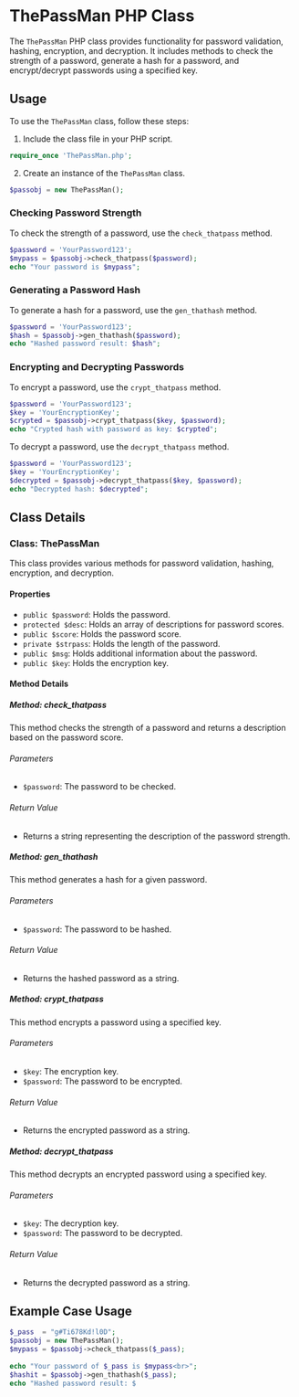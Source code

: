 # ThePassMan PHP Class

The `ThePassMan` PHP class provides functionality for password validation, hashing, encryption, and decryption. It includes methods to check the strength of a password, generate a hash for a password, and encrypt/decrypt passwords using a specified key.

## Usage

To use the `ThePassMan` class, follow these steps:

1. Include the class file in your PHP script.

```php
require_once 'ThePassMan.php';
```

2. Create an instance of the `ThePassMan` class.

```php
$passobj = new ThePassMan();
```

### Checking Password Strength

To check the strength of a password, use the `check_thatpass` method.

```php
$password = 'YourPassword123';
$mypass = $passobj->check_thatpass($password);
echo "Your password is $mypass";
```

### Generating a Password Hash

To generate a hash for a password, use the `gen_thathash` method.

```php
$password = 'YourPassword123';
$hash = $passobj->gen_thathash($password);
echo "Hashed password result: $hash";
```

### Encrypting and Decrypting Passwords

To encrypt a password, use the `crypt_thatpass` method.

```php
$password = 'YourPassword123';
$key = 'YourEncryptionKey';
$crypted = $passobj->crypt_thatpass($key, $password);
echo "Crypted hash with password as key: $crypted";
```

To decrypt a password, use the `decrypt_thatpass` method.

```php
$password = 'YourPassword123';
$key = 'YourEncryptionKey';
$decrypted = $passobj->decrypt_thatpass($key, $password);
echo "Decrypted hash: $decrypted";
```

## Class Details

### Class: ThePassMan

This class provides various methods for password validation, hashing, encryption, and decryption.

#### Properties

- `public $password`: Holds the password.
- `protected $desc`: Holds an array of descriptions for password scores.
- `public $score`: Holds the password score.
- `private $strpass`: Holds the length of the password.
- `public $msg`: Holds additional information about the password.
- `public $key`: Holds the encryption key.

#### Method Details

##### Method: check_thatpass

This method checks the strength of a password and returns a description based on the password score.

###### Parameters

- `$password`: The password to be checked.

###### Return Value

- Returns a string representing the description of the password strength.

##### Method: gen_thathash

This method generates a hash for a given password.

###### Parameters

- `$password`: The password to be hashed.

###### Return Value

- Returns the hashed password as a string.

##### Method: crypt_thatpass

This method encrypts a password using a specified key.

###### Parameters

- `$key`: The encryption key.
- `$password`: The password to be encrypted.

###### Return Value

- Returns the encrypted password as a string.

##### Method: decrypt_thatpass

This method decrypts an encrypted password using a specified key.

###### Parameters

- `$key`: The decryption key.
- `$password`: The password to be decrypted.

###### Return Value

- Returns the decrypted password as a string.

## Example Case Usage

```php
$_pass  = "g#Ti678Kd!l0D";
$passobj = new ThePassMan();
$mypass = $passobj->check_thatpass($_pass);
   
echo "Your password of $_pass is $mypass<br>";
$hashit = $passobj->gen_thathash($_pass);
echo "Hashed password result: $
